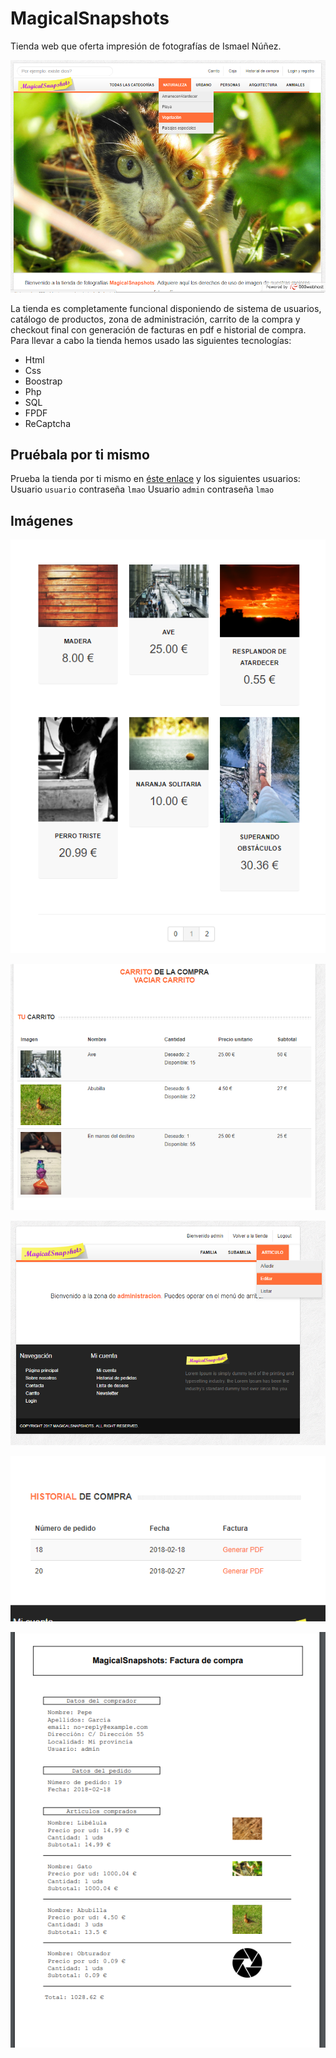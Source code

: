 # MagicalSnapshots

Tienda web que oferta impresión de fotografías de Ismael Núñez.

<p align="center"><img src="doc/main.png" alt=""></p>

La tienda es completamente funcional disponiendo de sistema de usuarios, catálogo de productos, zona de administración, carrito de la compra y checkout final con generación de facturas en pdf e historial de compra. Para llevar a cabo la tienda hemos usado las siguientes tecnologías:
* Html
* Css
* Boostrap
* Php
* SQL
* FPDF
* ReCaptcha

## Pruébala por ti mismo

Prueba la tienda por ti mismo en [éste enlace](https://wismaeshop.000webhostapp.com/) y los siguientes usuarios:
Usuario `usuario` contraseña `lmao`
Usuario `admin` contraseña `lmao`

## Imágenes

<p align="center"><img src="doc/shop.png" alt=""></p>

<p align="center"><img src="doc/carrito.png" alt=""></p>

<p align="center"><img src="doc/admin.png" alt=""></p>

<p align="center"><img src="doc/historial.png" alt=""></p>

<p align="center"><img src="doc/pdf.png" alt=""></p>

